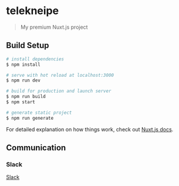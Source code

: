# telekneipe

> My premium Nuxt.js project

## Build Setup

```bash
# install dependencies
$ npm install

# serve with hot reload at localhost:3000
$ npm run dev

# build for production and launch server
$ npm run build
$ npm start

# generate static project
$ npm run generate
```

For detailed explanation on how things work, check out [Nuxt.js docs](https://nuxtjs.org).

## Communication

### Slack

[Slack](https://join.slack.com/t/telekneipe/shared_invite/zt-d6l0lxsn-zcFsf_Ezko52VVC4qjIuQA)
